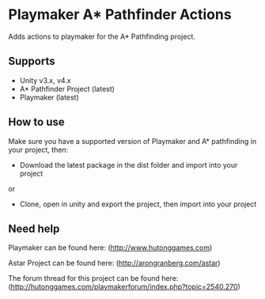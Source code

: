 Playmaker A* Pathfinder Actions
=========

Adds actions to playmaker for the A* Pathfinding project.

Supports
--------
- Unity v3.x, v4.x
- A* Pathfinder Project (latest)
- Playmaker (latest)

How to use
----------
Make sure you have a supported version of Playmaker and A* pathfinding in your project, then:

- Download the latest package in the dist folder and import into your project

or

- Clone, open in unity and export the project, then import into your project

Need help
---------

Playmaker can be found here:
(http://www.hutonggames.com)

Astar Project can be found here:
(http://arongranberg.com/astar)

The forum thread for this project can be found here:
(http://hutonggames.com/playmakerforum/index.php?topic=2540.270)